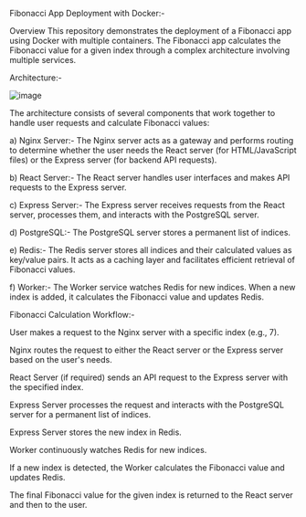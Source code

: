 Fibonacci App Deployment with Docker:-

Overview This repository demonstrates the deployment of a Fibonacci app using Docker with multiple containers. The Fibonacci app calculates the Fibonacci value for a given index through a complex architecture involving multiple services.

Architecture:-

![image](https://github.com/roshnihande/Docker-kubernetes/assets/Architecture.png)


The architecture consists of several components that work together to handle user requests and calculate Fibonacci values:

a) Nginx Server:- The Nginx server acts as a gateway and performs routing to determine whether the user needs the React server (for HTML/JavaScript files) or the Express server (for backend API requests).

b) React Server:- The React server handles user interfaces and makes API requests to the Express server.

c) Express Server:- The Express server receives requests from the React server, processes them, and interacts with the PostgreSQL server.

d) PostgreSQL:- The PostgreSQL server stores a permanent list of indices.

e) Redis:- The Redis server stores all indices and their calculated values as key/value pairs. It acts as a caching layer and facilitates efficient retrieval of Fibonacci values.

f) Worker:- The Worker service watches Redis for new indices. When a new index is added, it calculates the Fibonacci value and updates Redis.

Fibonacci Calculation Workflow:-

User makes a request to the Nginx server with a specific index (e.g., 7).

Nginx routes the request to either the React server or the Express server based on the user's needs.

React Server (if required) sends an API request to the Express server with the specified index.

Express Server processes the request and interacts with the PostgreSQL server for a permanent list of indices.

Express Server stores the new index in Redis.

Worker continuously watches Redis for new indices.

If a new index is detected, the Worker calculates the Fibonacci value and updates Redis.

The final Fibonacci value for the given index is returned to the React server and then to the user.

